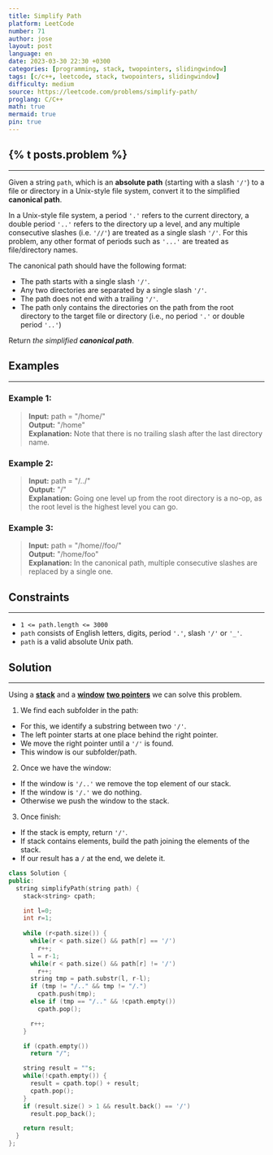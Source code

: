 ```yaml
---
title: Simplify Path
platform: LeetCode
number: 71
author: jose
layout: post
language: en
date: 2023-03-30 22:30 +0300
categories: [programming, stack, twopointers, slidingwindow]
tags: [c/c++, leetcode, stack, twopointers, slidingwindow]
difficulty: medium
source: https://leetcode.com/problems/simplify-path/
proglang: C/C++
math: true
mermaid: true
pin: true
---
```

## {% t posts.problem %}
---
Given a string `path`, which is an **absolute path** (starting with a slash `'/'`) to a file or directory in a Unix-style file system, convert it to the simplified **canonical path**.  

In a Unix-style file system, a period `'.'` refers to the current directory, a double period `'..'` refers to the directory up a level, and any multiple consecutive slashes (i.e. `'//'`) are treated as a single slash `'/'`. For this problem, any other format of periods such as `'...'` are treated as file/directory names.  

The canonical path should have the following format:  

* The path starts with a single slash `'/'`.  
* Any two directories are separated by a single slash `'/'`.  
* The path does not end with a trailing `'/'`.  
* The path only contains the directories on the path from the root directory to the target file or directory (i.e., no period `'.'` or double period `'..'`)  

Return *the simplified **canonical path***.  

## Examples
---
### **Example 1:**
>**Input:** path = "/home/"  
>**Output:** "/home"  
>**Explanation:** Note that there is no trailing slash after the last directory name.  

### **Example 2:**
>**Input:** path = "/../"  
>**Output:** "/"  
>**Explanation:** Going one level up from the root directory is a no-op, as the root level is the highest level you can go.  

### **Example 3:**
>**Input:** path = "/home//foo/"  
>**Output:** "/home/foo"  
>**Explanation:** In the canonical path, multiple consecutive slashes are replaced by a single one.  

## Constraints
---
- `1 <= path.length <= 3000`  
- `path` consists of English letters, digits, period `'.'`, slash `'/'` or `'_'`.  
- `path` is a valid absolute Unix path.  

## Solution
---
Using a **[stack](/categories/stack/)** and a **[window](/categories/slidingwindow/)** **[two pointers](/categories/twopointers/)** we can solve this problem.  
1. We find each subfolder in the path:  
  - For this, we identify a substring between two `'/'`.  
  - The left pointer starts at one place behind the right pointer.  
  - We move the right pointer until a `'/'` is found.  
  - This window is our subfolder/path.
2. Once we have the window:  
  - If the window is `'/..'` we remove the top element of our stack.  
  - If the window is `'/.'` we do nothing.  
  - Otherwise we push the window to the stack.
3. Once finish:  
  - If the stack is empty, return `'/'`.  
  - If stack contains elements, build the path joining the elements of the stack.  
  - If our result has a `/` at the end, we delete it.  


```c++
class Solution {
public:
  string simplifyPath(string path) {
    stack<string> cpath;

    int l=0;
    int r=1;
    
    while (r<path.size()) {
      while(r < path.size() && path[r] == '/')
        r++;
      l = r-1;
      while(r < path.size() && path[r] != '/')
        r++;
      string tmp = path.substr(l, r-l);
      if (tmp != "/.." && tmp != "/.")
        cpath.push(tmp);
      else if (tmp == "/.." && !cpath.empty())
        cpath.pop();

      r++;
    }

    if (cpath.empty())
      return "/";

    string result = ""s;
    while(!cpath.empty()) {
      result = cpath.top() + result;
      cpath.pop();
    }
    if (result.size() > 1 && result.back() == '/')
      result.pop_back();

    return result;
  }
};
```

